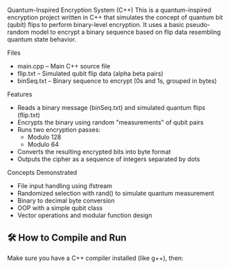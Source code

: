  Quantum-Inspired Encryption System (C++)
This is a quantum-inspired encryption project written in C++ that simulates the concept of quantum bit (qubit) flips to perform binary-level encryption.
It uses a basic pseudo-random model to encrypt a binary sequence based on flip data resembling quantum state behavior.

Files

- main.cpp – Main C++ source file
- flip.txt – Simulated qubit flip data (alpha beta pairs)
- binSeq.txt – Binary sequence to encrypt (0s and 1s, grouped in bytes)

Features

- Reads a binary message (binSeq.txt) and simulated quantum flips (flip.txt)
- Encrypts the binary using random "measurements" of qubit pairs
- Runs two encryption passes:
  - Modulo 128
  - Modulo 64
- Converts the resulting encrypted bits into byte format
- Outputs the cipher as a sequence of integers separated by dots

Concepts Demonstrated

- File input handling using ifstream
- Randomized selection with rand() to simulate quantum measurement
- Binary to decimal byte conversion
- OOP with a simple qubit class
- Vector operations and modular function design

## 🛠️ How to Compile and Run

Make sure you have a C++ compiler installed (like g++), then:

